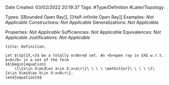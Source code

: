 <div class="topSpace"></div>

Date Created: 03/02/2022 20:19:37
Tags: #Type/Definition #Later/Topology

Types: [[Bounded Open Ray]], [[Half-infinite Open Ray]]
Examples: <i>Not Applicable</i>
Constructions: <i>Not Applicable</i>
Generalizations: <i>Not Applicable</i>

Properties: <i>Not Applicable</i>
Sufficiencies: <i>Not Applicable</i>
Equivalences: <i>Not Applicable</i>
Justifications: <i>Not Applicable</i>

``` ad-Definition
title: Definition.

Let $\tpl{X,<}$ be a totally ordered set. An <b>open ray in $X$ w.r.t. $<$</b> is a set of the form
$$\begin{equation}
    \l\{x\in X\mid\ex a\in X:x>a\r\}\ \ \ \ \mathit{or}\ \ \ \ \l\{x\in X\mid\ex b\in X:x<b\r\}.
\end{equation}$$

```
